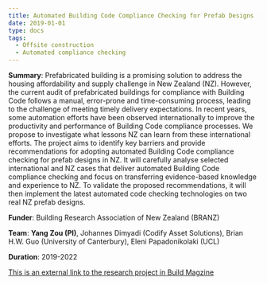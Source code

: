 ```yaml
---
title: Automated Building Code Compliance Checking for Prefab Designs - Key Barriers and Recommendations
date: 2019-01-01
type: docs
tags:
  - Offsite construction
  - Automated compliance checking
---
```


**Summary**: Prefabricated building is a promising solution to address the housing affordability and supply challenge in New Zealand (NZ). However, the current audit of prefabricated buildings for compliance with Building Code follows a manual, error-prone and time-consuming process, leading to the challenge of meeting timely delivery expectations. In recent years, some automation efforts have been observed internationally to improve the productivity and performance of Building Code compliance processes. We propose to investigate what lessons NZ can learn from these international efforts. The project aims to identify key barriers and provide recommendations for adopting automated Building Code compliance checking for prefab designs in NZ. It will carefully analyse selected international and NZ cases that deliver automated Building Code compliance checking and focus on transferring evidence-based knowledge and experience to NZ. To validate the proposed recommendations, it will then implement the latest automated code checking technologies on two real NZ prefab designs.

**Funder**: Building Research Association of New Zealand (BRANZ)

**Team**: **Yang Zou (PI)**, Johannes Dimyadi (Codify Asset Solutions), Brian H.W. Guo (University of Canterbury), Eleni Papadonikolaki (UCL)

**Duration**: 2019-2022

[This is an external link to the research project in Build Magzine](https://www.buildmagazine.org.nz/articles/show/automated-compliance-checking-and-off-site-manufacturing)

<!--more-->
